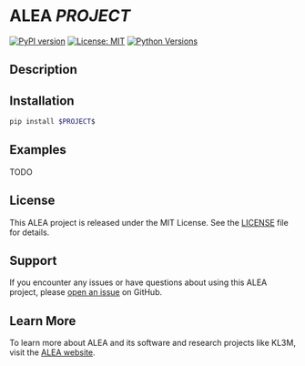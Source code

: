 # ALEA $PROJECT$

[![PyPI version](https://badge.fury.io/py/$PROJECT$.svg)](https://badge.fury.io/py/$PROJECT$)
[![License: MIT](https://img.shields.io/badge/License-MIT-yellow.svg)](https://opensource.org/licenses/MIT)
[![Python Versions](https://img.shields.io/pypi/pyversions/$PROJECT$.svg)](https://pypi.org/project/$PROJECT$/)

## Description

## Installation

```bash
pip install $PROJECT$
```

## Examples
TODO

## License

This ALEA project is released under the MIT License. See the [LICENSE](LICENSE) file for details.

## Support

If you encounter any issues or have questions about using this ALEA project, please [open an issue](https://github.com/alea-institute/$PROJECT$/issues) on GitHub.

## Learn More

To learn more about ALEA and its software and research projects like KL3M, visit the [ALEA website](https://aleainstitute.ai/).
